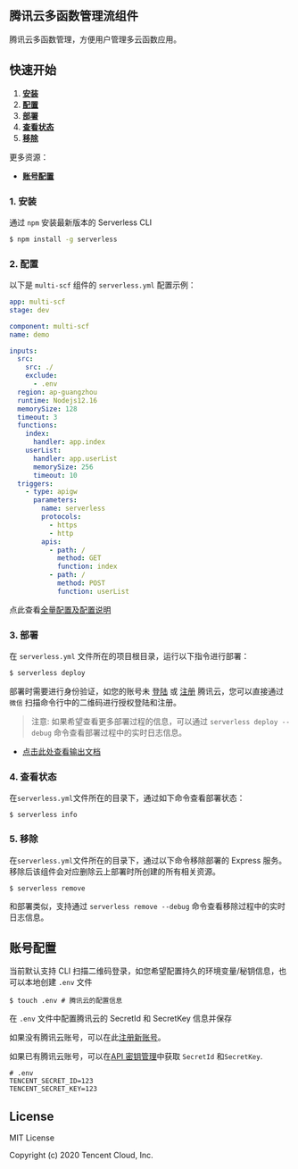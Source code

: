 ## 腾讯云多函数管理流组件

腾讯云多函数管理，方便用户管理多云函数应用。

## 快速开始

1. [**安装**](#1-安装)
2. [**配置**](#2-配置)
3. [**部署**](#3-部署)
4. [**查看状态**](#4-查看状态)
5. [**移除**](#5-移除)

更多资源：

- [**账号配置**](#账号配置)

### 1. 安装

通过 `npm` 安装最新版本的 Serverless CLI

```bash
$ npm install -g serverless
```


### 2. 配置

以下是 `multi-scf` 组件的 `serverless.yml` 配置示例：

```yml
app: multi-scf
stage: dev

component: multi-scf
name: demo

inputs:
  src:
    src: ./
    exclude:
      - .env
  region: ap-guangzhou
  runtime: Nodejs12.16
  memorySize: 128
  timeout: 3
  functions:
    index:
      handler: app.index
    userList:
      handler: app.userList
      memorySize: 256
      timeout: 10
  triggers:
    - type: apigw
      parameters:
        name: serverless
        protocols:
          - https
          - http
        apis:
          - path: /
            method: GET
            function: index
          - path: /
            method: POST
            function: userList
```

点此查看[全量配置及配置说明](./docs/configure.md)

### 3. 部署

在 `serverless.yml` 文件所在的项目根目录，运行以下指令进行部署：

```bash
$ serverless deploy
```

部署时需要进行身份验证，如您的账号未 [登陆](https://cloud.tencent.com/login) 或 [注册](https://cloud.tencent.com/register) 腾讯云，您可以直接通过 `微信` 扫描命令行中的二维码进行授权登陆和注册。

> 注意: 如果希望查看更多部署过程的信息，可以通过 `serverless deploy --debug` 命令查看部署过程中的实时日志信息。

- [点击此处查看输出文档](./docs/output.md)

### 4. 查看状态

在`serverless.yml`文件所在的目录下，通过如下命令查看部署状态：

```
$ serverless info
```

### 5. 移除

在`serverless.yml`文件所在的目录下，通过以下命令移除部署的 Express 服务。移除后该组件会对应删除云上部署时所创建的所有相关资源。

```
$ serverless remove
```

和部署类似，支持通过 `serverless remove --debug` 命令查看移除过程中的实时日志信息。

## 账号配置

当前默认支持 CLI 扫描二维码登录，如您希望配置持久的环境变量/秘钥信息，也可以本地创建 `.env` 文件

```console
$ touch .env # 腾讯云的配置信息
```

在 `.env` 文件中配置腾讯云的 SecretId 和 SecretKey 信息并保存

如果没有腾讯云账号，可以在此[注册新账号](https://cloud.tencent.com/register)。

如果已有腾讯云账号，可以在[API 密钥管理](https://console.cloud.tencent.com/cam/capi)中获取 `SecretId` 和`SecretKey`.

```
# .env
TENCENT_SECRET_ID=123
TENCENT_SECRET_KEY=123
```

## License

MIT License

Copyright (c) 2020 Tencent Cloud, Inc.
